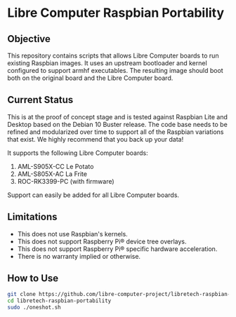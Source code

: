 # Libre Computer Raspbian Portability
## Objective
This repository contains scripts that allows Libre Computer boards to run existing Raspbian images.
It uses an upstream bootloader and kernel configured to support armhf executables. The resulting
image should boot both on the original board and the Libre Computer board.

## Current Status
This is at the proof of concept stage and is tested against Raspbian Lite and Desktop based on
the Debian 10 Buster release. The code base needs to be refined and modularized over time to
support all of the Raspbian variations that exist. We highly recommend that you back up your data!

It supports the following Libre Computer boards:
1. AML-S905X-CC Le Potato
2. AML-S805X-AC La Frite
3. ROC-RK3399-PC (with firmware)

Support can easily be added for all Libre Computer boards.

## Limitations
- This does not use Raspbian's kernels.
- This does not support Raspberry Pi:registered: device tree overlays.
- This does not support Raspberry Pi:registered: specific hardware acceleration.
- There is no warranty implied or otherwise.

## How to Use
```bash
git clone https://github.com/libre-computer-project/libretech-raspbian-portability.git
cd libretech-raspbian-portability
sudo ./oneshot.sh
```
